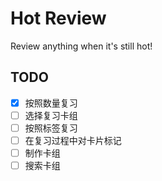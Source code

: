 # Hot Review
Review anything when it's still hot!

## TODO

- [x] 按照数量复习  
- [ ] 选择复习卡组  
- [ ] 按照标签复习  
- [ ] 在复习过程中对卡片标记  
- [ ] 制作卡组
- [ ] 搜索卡组  
